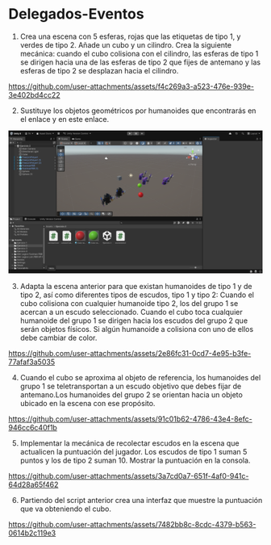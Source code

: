 # Delegados-Eventos

1. Crea una escena con 5 esferas, rojas que las etiquetas de tipo 1, y verdes de tipo 2. Añade un cubo y un cilindro. Crea la siguiente mecánica: cuando el cubo colisiona con el cilindro, las esferas de tipo 1 se dirigen hacia una de las esferas de tipo 2 que fijes de antemano y las esferas de tipo 2 se desplazan hacia el cilindro.

https://github.com/user-attachments/assets/f4c269a3-a523-476e-939e-3e402bd4cc22

2. Sustituye los objetos geométricos por humanoides  que encontrarás en el enlace y en este enlace.

![Captura](./image/Captura%20de%20pantalla%202025-10-20%20114615.png)

3. Adapta la escena anterior para que existan humanoides de tipo 1 y de tipo 2, así como diferentes tipos de escudos, tipo 1 y tipo 2:
Cuando el cubo colisiona con cualquier humanoide  tipo 2,  los del grupo 1 se acercan a un escudo seleccionado. Cuando el cubo toca cualquier humanoide del grupo 1 se dirigen hacia los escudos del grupo 2 que serán objetos físicos. Si algún humanoide a colisiona con uno de ellos debe cambiar de color.

https://github.com/user-attachments/assets/2e86fc31-0cd7-4e95-b3fe-77afaf3a5035

4. Cuando el cubo se aproxima al objeto de referencia, los humanoides del grupo 1 se teletransportan a un escudo objetivo que debes fijar de antemano.Los humanoides del grupo 2 se orientan hacia un objeto ubicado en la escena con ese propósito.

https://github.com/user-attachments/assets/91c01b62-4786-43e4-8efc-946cc6c40f1b

5. Implementar la mecánica de recolectar escudos en la escena que actualicen la puntuación del jugador. Los escudos de tipo 1 suman 5 puntos y los de tipo 2 suman 10. Mostrar la puntuación en la consola.

https://github.com/user-attachments/assets/3a7cd0a7-651f-4af0-941c-64d28a65f462

6. Partiendo del script anterior crea una interfaz que muestre la puntuación que va obteniendo el cubo.

https://github.com/user-attachments/assets/7482bb8c-8cdc-4379-b563-0614b2c119e3
